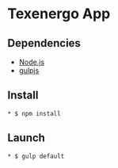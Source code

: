 # Texenergo App

## Dependencies
* [Node.js](https://nodejs.org/)
* [gulpjs](https://github.com/gulpjs/gulp/tree/v3.9.1/docs)

## Install
```
* $ npm install
```

## Launch
```
* $ gulp default
```
